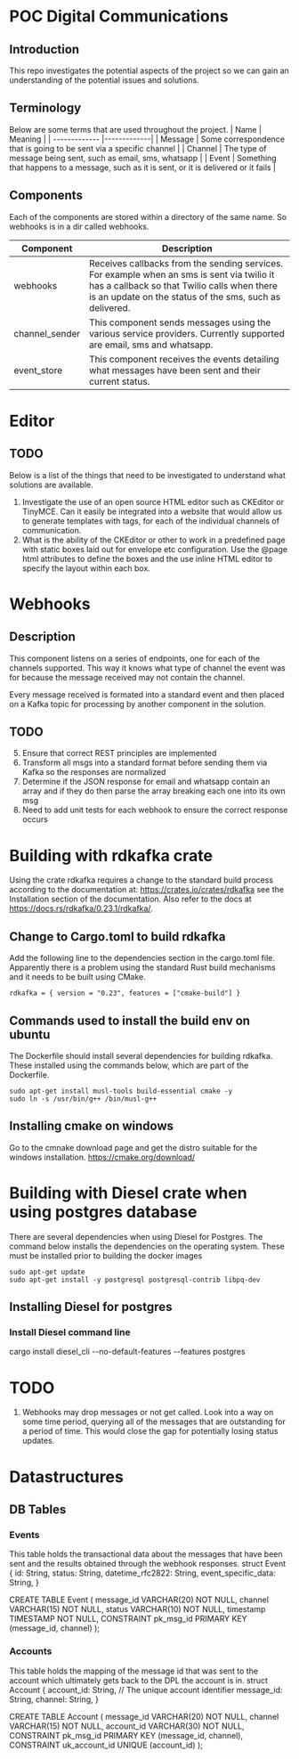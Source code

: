 # POC Digital Communications

## Introduction

This repo investigates the potential aspects of the project so we can gain an understanding of the potential issues and solutions.

## Terminology
Below are some terms that are used throughout the project.
| Name | Meaning | 
| ------------- |-------------|
| Message | Some correspondence that is going to be sent via a specific channel |
| Channel | The type of message being sent, such as email, sms, whatsapp |
| Event | Something that happens to a message, such as it is sent, or it is delivered or it fails |


## Components
Each of the components are stored within a directory of the same name. So webhooks is in a dir called webhooks.

| Component        | Description           | 
| ------------- |-------------|
| webhooks      | Receives callbacks from the sending services. For example when an sms is sent via twilio it has a callback so that Twilio calls when there is an update on the status of the sms, such as delivered.|
| channel_sender | This component sends messages using the various service providers. Currently supported are email, sms and whatsapp. |
| event_store | This component receives the events detailing what messages have been sent and their current status. |

# Editor
## TODO
Below is a list of the things that need to be investigated to understand what solutions are available.
1. Investigate the use of an open source HTML editor such as CKEditor or TinyMCE. Can it easily be integrated into a website that would allow us to generate templates with tags, for each of the individual channels of communication.
2. What is the ability of the CKEditor or other to work in a predefined page with static boxes laid out for envelope etc configuration. Use the @page html attributes to define the boxes and the use inline HTML editor to specify the layout within each box.


# Webhooks
## Description
This component listens on a series of endpoints, one for each of the channels supported. This way it knows what type of channel the event was for because the message received may not contain the channel.

Every message received is formated into a standard event and then placed on a Kafka topic for processing by another component in the solution.

## TODO
5. Ensure that correct REST principles are implemented
6. Transform all msgs into a standard format before sending them via Kafka so the responses are normalized
7. Determine if the JSON response for email and whatsapp contain an array and if they do then parse the array breaking each one into its own msg
8. Need to add unit tests for each webhook to ensure the correct response occurs

# Building with rdkafka crate
Using the crate rdkafka requires a change to the standard build process according to the documentation at: https://crates.io/crates/rdkafka see the Installation section of the documentation. Also refer to the docs at https://docs.rs/rdkafka/0.23.1/rdkafka/.

## Change to Cargo.toml to build rdkafka
Add the following line to the dependencies section in the cargo.toml file. Apparently there is a problem using the standard Rust build mechanisms and it needs to be built using CMake.
```
rdkafka = { version = "0.23", features = ["cmake-build"] }
```

## Commands used to install the build env on ubuntu
The Dockerfile should install several dependencies for building rdkafka. These installed using the commands below, which are part of the Dockerfile.
```
sudo apt-get install musl-tools build-essential cmake -y
sudo ln -s /usr/bin/g++ /bin/musl-g++
```
## Installing cmake on windows
Go to the cmnake download page and get the distro suitable for the windows installation. https://cmake.org/download/

# Building with Diesel crate when using postgres database
There are several dependencies when using Diesel for Postgres. The command below installs the dependencies on the operating system. These must be installed prior to building the docker images
```
sudo apt-get update
sudo apt-get install -y postgresql postgresql-contrib libpq-dev
```

## Installing Diesel for postgres

### Install Diesel command line
cargo install diesel_cli --no-default-features --features postgres

# TODO
1. Webhooks may drop messages or not get called. Look into a way on some time period, 
querying all of the messages that are outstanding for a period of time. This would 
close the gap for potentially losing status updates.

# Datastructures
## DB Tables
### Events
This table holds the transactional data about the messages that have been sent and the results obtained through the webhook responses.
struct Event {
    id: String,
    status: String,
    datetime_rfc2822: String,
    event_specific_data: String,
}

CREATE TABLE Event (
   message_id       VARCHAR(20) NOT NULL,
   channel          VARCHAR(15) NOT NULL,
   status           VARCHAR(10) NOT NULL,
   timestamp        TIMESTAMP NOT NULL,
   CONSTRAINT pk_msg_id PRIMARY KEY (message_id, channel)
);

### Accounts
This table holds the mapping of the message id that was sent to the account which ultimately gets back to the DPL the account is in.
struct Account {
    account_id: String, // The unique account identifier
    message_id: String,
    channel: String,
}

CREATE TABLE Account (
   message_id       VARCHAR(20) NOT NULL,
   channel          VARCHAR(15) NOT NULL,
   account_id       VARCHAR(30) NOT NULL,
   CONSTRAINT pk_msg_id PRIMARY KEY (message_id, channel),
   CONSTRAINT uk_account_id UNIQUE (account_id)
);
